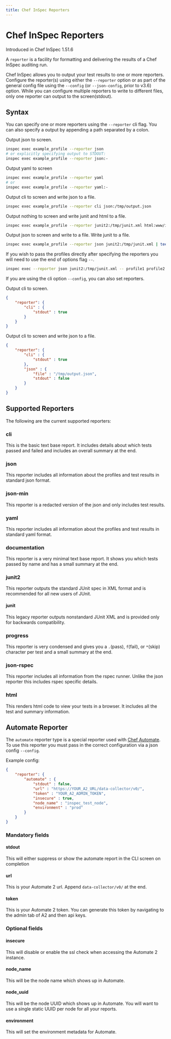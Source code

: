 ```yaml
---
title: Chef InSpec Reporters
---
```


# Chef InSpec Reporters

Introduced in Chef InSpec 1.51.6

A `reporter` is a facility for formatting and delivering the results of a Chef InSpec auditing run.

Chef InSpec allows you to output your test results to one or more reporters. Configure the reporter(s) using either the `--reporter` option or as part of the general config file using the `--config` (or `--json-config`, prior to v3.6) option. While you can configure multiple reporters to write to different files, only one reporter can output to the screen(stdout).

## Syntax

You can specify one or more reporters using the `--reporter` cli flag. You can also specify a output by appending a path separated by a colon.

Output json to screen.

```bash
inspec exec example_profile --reporter json
# or explicitly specifying output to STDOUT:
inspec exec example_profile --reporter json:-
```

Output yaml to screen

```bash
inspec exec example_profile --reporter yaml
# or
inspec exec example_profile --reporter yaml:-
```

Output cli to screen and write json to a file.

```bash
inspec exec example_profile --reporter cli json:/tmp/output.json
```

Output nothing to screen and write junit and html to a file.

```bash
inspec exec example_profile --reporter junit2:/tmp/junit.xml html:www/index.html
```

Output json to screen and write to a file. Write junit to a file.

```bash
inspec exec example_profile --reporter json junit2:/tmp/junit.xml | tee out.json
```

If you wish to pass the profiles directly after specifying the reporters you will need to use the end of options flag `--`.

```bash
inspec exec --reporter json junit2:/tmp/junit.xml -- profile1 profile2
```

If you are using the cli option `--config`, you can also set reporters.

Output cli to screen.

```json
{
    "reporter": {
        "cli" : {
            "stdout" : true
        }
    }
}
```

Output cli to screen and write json to a file.

```json
{
    "reporter": {
        "cli" : {
            "stdout" : true
        },
        "json" : {
            "file" : "/tmp/output.json",
            "stdout" : false
        }
    }
}
```

## Supported Reporters

The following are the current supported reporters:

### cli

This is the basic text base report. It includes details about which tests passed and failed and includes an overall summary at the end.

### json

This reporter includes all information about the profiles and test results in standard json format.

### json-min

This reporter is a redacted version of the json and only includes test results.

### yaml

This reporter includes all information about the profiles and test results in standard yaml format.

### documentation

This reporter is a very minimal text base report. It shows you which tests passed by name and has a small summary at the end.

### junit2

This reporter outputs the standard JUnit spec in XML format and is recommended for all new users of JUnit.

#### junit

This legacy reporter outputs nonstandard JUnit XML and is provided only for backwards compatibility.

### progress

This reporter is very condensed and gives you a `.`(pass), `f`(fail), or `*`(skip) character per test and a small summary at the end.

### json-rspec

This reporter includes all information from the rspec runner. Unlike the json reporter this includes rspec specific details.

### html

This renders html code to view your tests in a browser. It includes all the test and summary information.

## Automate Reporter

The `automate` reporter type is a special reporter used with [Chef Automate](https://automate.chef.io/). To use this reporter you must pass in the correct configuration via a json config `--config`.

Example config:

```json
{
    "reporter": {
        "automate" : {
            "stdout" : false,
            "url" : "https://YOUR_A2_URL/data-collector/v0/",
            "token" : "YOUR_A2_ADMIN_TOKEN",
            "insecure" : true,
            "node_name" : "inspec_test_node",
            "environment" : "prod"
        }
    }
}
```

### Mandatory fields

#### stdout

This will either suppress or show the automate report in the CLI screen on completion

#### url

This is your Automate 2 url. Append `data-collector/v0/` at the end.

#### token

This is your Automate 2 token. You can generate this token by navigating to the admin tab of A2 and then api keys.

### Optional fields

#### insecure

This will disable or enable the ssl check when accessing the Automate 2 instance.

#### node_name

This will be the node name which shows up in Automate.

#### node_uuid

This will be the node UUID which shows up in Automate. You will want to use a single static UUID per node for all your reports.

#### environment

This will set the environment metadata for Automate.
